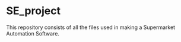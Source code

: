 # SE_project
This repository consists of all the files used in making a Supermarket Automation Software.
